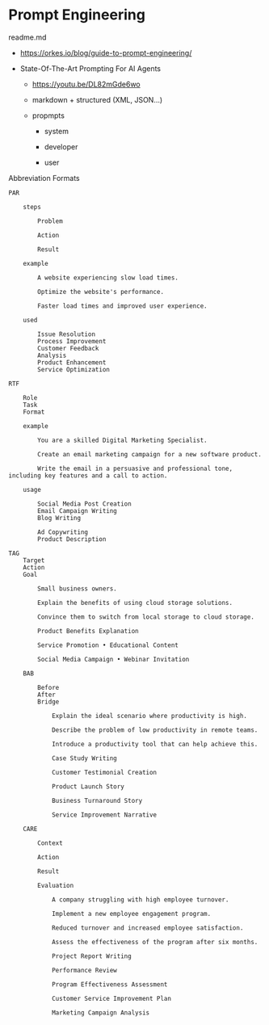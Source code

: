 # Prompt Engineering

readme.md

*   https://orkes.io/blog/guide-to-prompt-engineering/

*   State-Of-The-Art Prompting For AI Agents

    *   https://youtu.be/DL82mGde6wo

    *   markdown + structured (XML, JSON...)

    *   propmpts

        *   system

        *   developer

        *   user


    


Abbreviation
Formats

    PAR 
    
        steps
        
            Problem

            Action

            Result

        example

            A website experiencing slow load times.

            Optimize the website's performance.

            Faster load times and improved user experience.

        used

            Issue Resolution
            Process Improvement
            Customer Feedback
            Analysis
            Product Enhancement
            Service Optimization

    RTF
    
        Role 
        Task 
        Format

        example

            You are a skilled Digital Marketing Specialist.

            Create an email marketing campaign for a new software product.

            Write the email in a persuasive and professional tone, including key features and a call to action.

        usage

            Social Media Post Creation
            Email Campaign Writing 
            Blog Writing

            Ad Copywriting
            Product Description

    TAG
        Target 
        Action 
        Goal

            Small business owners.
            
            Explain the benefits of using cloud storage solutions.

            Convince them to switch from local storage to cloud storage.

            Product Benefits Explanation

            Service Promotion • Educational Content

            Social Media Campaign • Webinar Invitation

        BAB

            Before
            After
            Bridge

                Explain the ideal scenario where productivity is high.

                Describe the problem of low productivity in remote teams.

                Introduce a productivity tool that can help achieve this.

                Case Study Writing
                
                Customer Testimonial Creation

                Product Launch Story
                
                Business Turnaround Story

                Service Improvement Narrative

        CARE

            Context
            
            Action
            
            Result
            
            Evaluation

                A company struggling with high employee turnover.

                Implement a new employee engagement program.

                Reduced turnover and increased employee satisfaction.

                Assess the effectiveness of the program after six months.

                Project Report Writing
                
                Performance Review
                
                Program Effectiveness Assessment
                
                Customer Service Improvement Plan
                
                Marketing Campaign Analysis


